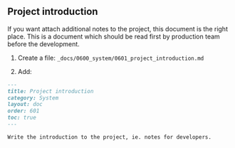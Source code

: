 ## Project introduction

If you want attach additional notes to the project, this document is the right place. This is a document which should be read first by production team before the development.

1. Create a file: `_docs/0600_system/0601_project_introduction.md`

2. Add:

```md
---
title: Project introduction
category: System
layout: doc
order: 601
toc: true
---

Write the introduction to the project, ie. notes for developers.

```
